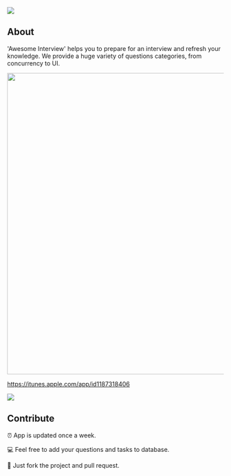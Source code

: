 <img src="https://github.com/dashvlas/awesome-ios-interview/blob/master/Resources/Main.png">

## About

'Awesome Interview' helps you to prepare for an interview and refresh your knowledge.
We provide a huge variety of questions categories, from concurrency to UI.

<img src="https://github.com/dashvlas/awesome-ios-interview/blob/master/Resources/Preview.gif" width="700">

https://itunes.apple.com/app/id1187318406

<img src="https://github.com/dashvlas/awesome-ios-interview/blob/master/Resources/Artboard-filled.png">


## Contribute
⏰ App is updated once a week.

💻 Feel free to add your questions and tasks to database.

🚀 Just fork the project and pull request.
